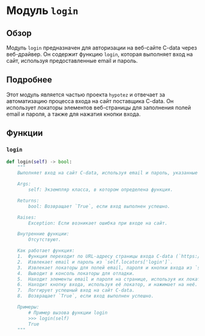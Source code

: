 # Модуль `login`

## Обзор

Модуль `login` предназначен для авторизации на веб-сайте C-data через веб-драйвер. Он содержит функцию `login`, которая выполняет вход на сайт, используя предоставленные email и пароль.

## Подробнее

Этот модуль является частью проекта `hypotez` и отвечает за автоматизацию процесса входа на сайт поставщика C-data. Он использует локаторы элементов веб-страницы для заполнения полей email и пароля, а также для нажатия кнопки входа.

## Функции

### `login`

```python
def login(self) -> bool:
    """
    Выполняет вход на сайт C-data, используя email и пароль, указанные в локаторах.

    Args:
        self: Экземпляр класса, в котором определена функция.

    Returns:
        bool: Возвращает `True`, если вход выполнен успешно.

    Raises:
        Exception: Если возникает ошибка при входе на сайт.

    Внутренние функции:
        Отсутствуют.

    Как работает функция:
    1.  Функция переходит по URL-адресу страницы входа C-data (`https://reseller.c-data.co.il/Login`).
    2.  Извлекает email и пароль из `self.locators['login']`.
    3.  Извлекает локаторы для полей email, пароля и кнопки входа из `self.locators['login']`.
    4.  Выводит в консоль локаторы для отладки.
    5.  Находит элементы email и пароля на странице, используя их локаторы, и заполняет их значениями email и пароля.
    6.  Находит кнопку входа, используя её локатор, и нажимает на неё.
    7.  Логгирует успешный вход на сайт C-data.
    8.  Возвращает `True`, если вход выполнен успешно.

    Примеры:
        # Пример вызова функции login
        >>> login(self)
        True
    """